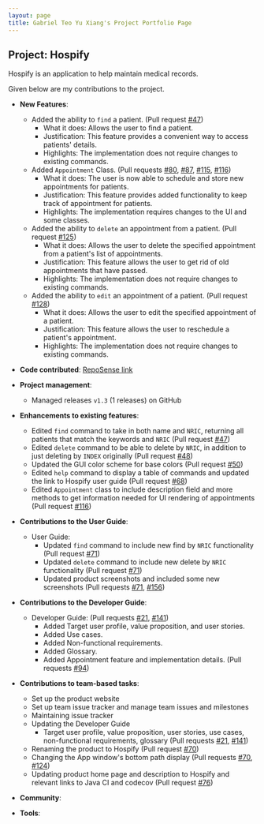 ```yaml
---
layout: page
title: Gabriel Teo Yu Xiang's Project Portfolio Page
---
```


## Project: Hospify

Hospify is an application to help maintain medical records.

Given below are my contributions to the project.

* **New Features**:
  * Added the ability to `find` a patient. (Pull request [\#47]())
    * What it does: Allows the user to find a patient.
    * Justification: This feature provides a convenient way to access patients' details.
    * Highlights: The implementation does not require changes to existing commands.
  * Added `Appointment` Class. (Pull requests [\#80](), [\#87](), [\#115](), [\#116]())
    * What it does: The user is now able to schedule and store new appointments for patients.
    * Justification: This feature provides added functionality to keep track of appointment for patients.
    * Highlights: The implementation requires changes to the UI and some classes.
  * Added the ability to `delete` an appointment from a patient. (Pull request [\#125]())
    * What it does: Allows the user to delete the specified appointment from a patient's list of appointments.
    * Justification: This feature allows the user to get rid of old appointments that have passed.
    * Highlights: The implementation does not require changes to existing commands.
  * Added the ability to `edit` an appointment of a patient. (Pull request [\#128]())
    * What it does: Allows the user to edit the specified appointment of a patient.
    * Justification: This feature allows the user to reschedule a patient's appointment.
    * Highlights: The implementation does not require changes to existing commands.

* **Code contributed**: [RepoSense link](https://nus-cs2103-ay2021s1.github.io/tp-dashboard/#breakdown=true&search=&sort=groupTitle&sortWithin=title&since=2020-08-14&timeframe=commit&mergegroup=&groupSelect=groupByRepos&checkedFileTypes=docs~functional-code~test-code~other&tabOpen=true&tabType=authorship&tabAuthor=GabrielTeo&tabRepo=AY2021S1-CS2103T-W15-3%2Ftp%5Bmaster%5D&authorshipIsMergeGroup=false&authorshipFileTypes=docs~functional-code~test-code~other)

* **Project management**:
  * Managed releases `v1.3` (1 releases) on GitHub

* **Enhancements to existing features**:
  * Edited `find` command to take in both name and `NRIC`, returning all patients that match the keywords and `NRIC` (Pull request [\#47]())
  * Edited `delete` command to be able to delete by `NRIC`, in addition to just deleting by `INDEX` originally (Pull request [\#48]())
  * Updated the GUI color scheme for base colors (Pull request [\#50]())
  * Edited `help` command to display a table of commands and updated the link to Hospify user guide (Pull request [\#68]())
  * Edited `Appointment` class to include description field and more methods to get information needed for UI rendering of appointments (Pull request [\#116]())

* **Contributions to the User Guide**:
  * User Guide:
    * Updated `find` command to include new find by `NRIC` functionality (Pull request [\#71]())
    * Updated `delete` command to include new delete by `NRIC` functionality (Pull request [\#71]())
    * Updated product screenshots and included some new screenshots (Pull requests [\#71](), [\#156]())

* **Contributions to the Developer Guide**:
  * Developer Guide: (Pull requests [\#21](), [\#141]())
    * Added Target user profile, value proposition, and user stories.
    * Added Use cases.
    * Added Non-functional requirements.
    * Added Glossary.
    * Added Appointment feature and implementation details. (Pull requests [\#94]())

* **Contributions to team-based tasks**:
  * Set up the product website
  * Set up team issue tracker and manage team issues and milestones
  * Maintaining issue tracker
  * Updating the Developer Guide
    * Target user profile, value proposition, user stories, use cases, non-functional requirements, glossary (Pull requests [\#21](), [\#141]())
  * Renaming the product to Hospify (Pull request [\#70]())
  * Changing the App window's bottom path display (Pull requests [\#70](), [\#124]())
  * Updating product home page and description to Hospify and relevant links to Java CI and codecov (Pull request [\#76]())

* **Community**:

* **Tools**:
